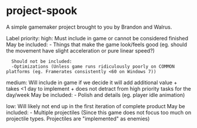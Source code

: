 # project-spook

A simple gamemaker project brought to you by Brandon and Walrus.

Label priority:
high: Must include in game or cannot be considered finished
      May be included:
      - Things that make the game look/feels good (eg. should the movement have slight acceleration or pure linear speed?)
      
      Should not be included:
      -Optimizations (Unless game runs ridiculously poorly on COMMON platforms (eg. Framerates consistently <60 on Windows 7))
      
medium: Will include in game if we decide it will add additional value + takes <1 day to implement + does not detract from high priority         tasks for the day/week
      May be included:
      - Polish and details (eg. player idle animation)
      
low: Will likely not end up in the first iteration of complete product
      May be included:
      - Multiple projectiles (Since this game does not focus too much on projectile types. Projectiles are "implemented" as enemies)
